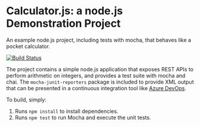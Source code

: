 Calculator.js: a node.js Demonstration Project
==============================================
An example node.js project, including tests with mocha, that behaves like
a pocket calculator.

[![Build Status](https://majorguidancesolutions.visualstudio.com/GitHubIntegrationDemo/_apis/build/status/blgorman.calculator?branchName=master)](https://majorguidancesolutions.visualstudio.com/GitHubIntegrationDemo/_build/latest?definitionId=19&branchName=master)  

The project contains a simple node.js application that exposes REST APIs
to perform arithmetic on integers, and provides a test suite with mocha
and chai.  The `mocha-junit-reporters` package is included to provide XML
output that can be presented in a continuous integration tool like
[Azure DevOps](https://azure.com/devops).

To build, simply:

1. Runs `npm install` to install dependencies.
2. Runs `npm test` to run Mocha and execute the unit tests.

